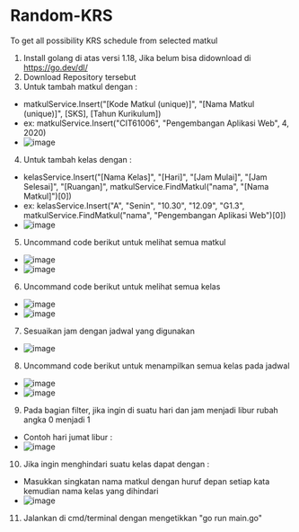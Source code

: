 # Random-KRS
To get all possibility KRS schedule from selected matkul

1. Install golang di atas versi 1.18, Jika belum bisa didownload di https://go.dev/dl/
2. Download Repository tersebut
3. Untuk tambah matkul dengan :
- matkulService.Insert("[Kode Matkul (unique)]", "[Nama Matkul (unique)]", [SKS], [Tahun Kurikulum])
- ex: matkulService.Insert("CIT61006", "Pengembangan Aplikasi Web", 4, 2020)
- ![image](https://user-images.githubusercontent.com/88333614/215084823-d1c1db8b-8d54-42ee-8f27-99e54c4f7693.png)
4. Untuk tambah kelas dengan :
- kelasService.Insert("[Nama Kelas]", "[Hari]", "[Jam Mulai]", "[Jam Selesai]", "[Ruangan]", matkulService.FindMatkul("nama", "[Nama Matkul]")[0])
- ex: kelasService.Insert("A", "Senin", "10.30", "12.09", "G1.3", matkulService.FindMatkul("nama", "Pengembangan Aplikasi Web")[0])
- ![image](https://user-images.githubusercontent.com/88333614/215085256-666d39e8-c47c-4745-a3dd-62ef1dcb8003.png)
5. Uncommand code berikut untuk melihat semua matkul
- ![image](https://user-images.githubusercontent.com/88333614/215086375-c27a64f4-7c07-4abf-82c2-a1e39fb1fd03.png)
- ![image](https://user-images.githubusercontent.com/88333614/215085799-1e9f7632-77f8-41db-bd48-b9d671ebdaa5.png)
6. Uncommand code berikut untuk melihat semua kelas
- ![image](https://user-images.githubusercontent.com/88333614/215086846-d9437495-d90b-47e3-8c20-d8dfa15fed7a.png)
- ![image](https://user-images.githubusercontent.com/88333614/215086613-19f6b992-f005-4cc2-b013-8914d1b986f4.png)
7. Sesuaikan jam dengan jadwal yang digunakan
- ![image](https://user-images.githubusercontent.com/88333614/215087131-8a9a0db5-cbab-44eb-9343-f0273d5e5f10.png)
8. Uncommand code berikut untuk menampilkan semua kelas pada jadwal
- ![image](https://user-images.githubusercontent.com/88333614/215088527-c5dffb1e-8677-4bc1-bf3d-fdb4c6b05633.png)
- ![image](https://user-images.githubusercontent.com/88333614/215088245-ceea0582-f397-405d-a990-394a10e0c49a.png)
9. Pada bagian filter, jika ingin di suatu hari dan jam menjadi libur rubah angka 0 menjadi 1
- Contoh hari jumat libur :
- ![image](https://user-images.githubusercontent.com/88333614/215090337-c0d59c30-6d7c-4149-bb3d-04d2b130770a.png)
10. Jika ingin menghindari suatu kelas dapat dengan :
- Masukkan singkatan nama matkul dengan huruf depan setiap kata kemudian nama kelas yang dihindari
- ![image](https://user-images.githubusercontent.com/88333614/215095614-bf83cbba-d4d4-4021-bd17-2bb307265069.png)
11. Jalankan di cmd/terminal dengan mengetikkan "go run main.go"
